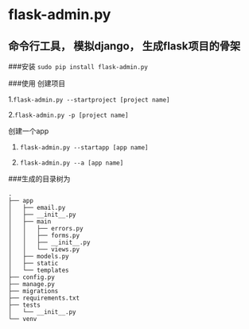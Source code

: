 # flask-admin.py 
## 命令行工具， 模拟django， 生成flask项目的骨架

###安装
`sudo pip install flask-admin.py`

###使用
创建项目 

1.`flask-admin.py --startproject [project name]`
        
2.`flask-admin.py -p [project name]`

创建一个app 

1. `flask-admin.py --startapp [app name]`

2. `flask-admin.py --a [app name]`


###生成的目录树为


    .
    ├── app
    │   ├── email.py
    │   ├── __init__.py
    │   ├── main
    │   │   ├── errors.py
    │   │   ├── forms.py
    │   │   ├── __init__.py
    │   │   └── views.py
    │   ├── models.py
    │   ├── static
    │   └── templates
    ├── config.py
    ├── manage.py
    ├── migrations
    ├── requirements.txt
    ├── tests
    │   └── __init__.py
    └── venv

